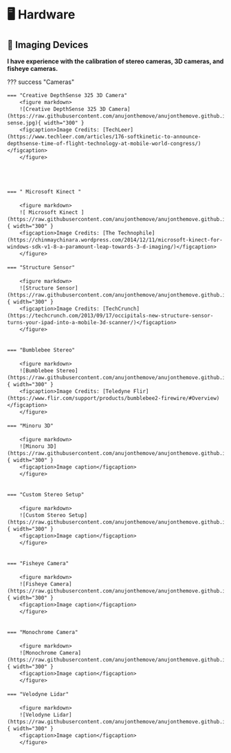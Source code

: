 # **🖥️ Hardware**

## **📸 Imaging Devices**

**I have experience with the calibration of stereo cameras, 3D cameras, and fisheye cameras.**

??? success "Cameras"

    === "Creative DepthSense 325 3D Camera" 
        <figure markdown>
        ![Creative DepthSense 325 3D Camera](https://raw.githubusercontent.com/anujonthemove/anujonthemove.github.io/main/docs/assets/images/imaging/depth-sense.jpg){ width="300" }
        <figcaption>Image Credits: [TechLeer](https://www.techleer.com/articles/176-softkinetic-to-announce-depthsense-time-of-flight-technology-at-mobile-world-congress/)</figcaption>
        </figure>
        
        


    === " Microsoft Kinect " 
        
        <figure markdown>
        ![ Microsoft Kinect ](https://raw.githubusercontent.com/anujonthemove/anujonthemove.github.io/main/docs/assets/images/imaging/kinect.jpg){ width="300" }
        <figcaption>Image Credits: [The Technophile](https://chinmaychinara.wordpress.com/2014/12/11/microsoft-kinect-for-windows-sdk-v1-8-a-paramount-leap-towards-3-d-imaging/)</figcaption>
        </figure>

    === "Structure Sensor"
        
        <figure markdown>
        ![Structure Sensor](https://raw.githubusercontent.com/anujonthemove/anujonthemove.github.io/main/docs/assets/images/imaging/structure.webp){ width="300" }
        <figcaption>Image Credits: [TechCrunch](https://techcrunch.com/2013/09/17/occipitals-new-structure-sensor-turns-your-ipad-into-a-mobile-3d-scanner/)</figcaption>
        </figure>
                

    === "Bumblebee Stereo"
        
        <figure markdown>
        ![Bumblebee Stereo](https://raw.githubusercontent.com/anujonthemove/anujonthemove.github.io/main/docs/assets/images/imaging/bumblebee2.png){ width="300" }
        <figcaption>Image Credits: [Teledyne Flir](https://www.flir.com/support/products/bumblebee2-firewire/#Overview)</figcaption>
        </figure>

    === "Minoru 3D"
        
        <figure markdown>
        ![Minoru 3D](https://raw.githubusercontent.com/anujonthemove/anujonthemove.github.io/main/docs/assets/images/imaging/minoru.avif){ width="300" }
        <figcaption>Image caption</figcaption>
        </figure>


    === "Custom Stereo Setup"
        
        <figure markdown>
        ![Custom Stereo Setup](https://raw.githubusercontent.com/anujonthemove/anujonthemove.github.io/main/docs/assets/images/imaging/stereo.webp){ width="300" }
        <figcaption>Image caption</figcaption>
        </figure>

    
    === "Fisheye Camera"
        
        <figure markdown>
        ![Fisheye Camera](https://raw.githubusercontent.com/anujonthemove/anujonthemove.github.io/main/docs/assets/images/imaging/fisheye.jpg){ width="300" }
        <figcaption>Image caption</figcaption>
        </figure>

    
    === "Monochrome Camera"
        
        <figure markdown>
        ![Monochrome Camera](https://raw.githubusercontent.com/anujonthemove/anujonthemove.github.io/main/docs/assets/images/imaging/monochrome.jpg){ width="300" }
        <figcaption>Image caption</figcaption>
        </figure>
    
    === "Velodyne Lidar"
        
        <figure markdown>
        ![Velodyne Lidar](https://raw.githubusercontent.com/anujonthemove/anujonthemove.github.io/main/docs/assets/images/imaging/velodyne.webp){ width="300" }
        <figcaption>Image caption</figcaption>
        </figure>   

